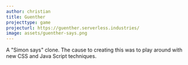 ```yaml
---
author: christian
title: Guenther
projecttype: game
projecturl: https://guenther.serverless.industries/
image: assets/guenther-says.png
---
```


A "Simon says" clone. The cause to creating this was to play around with
new CSS and Java Script techniques.
